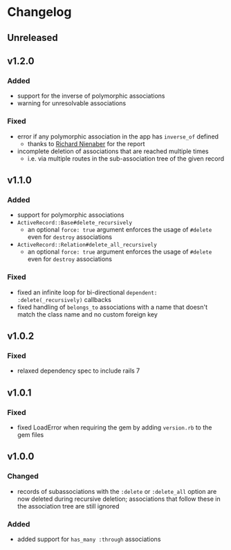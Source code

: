 # Changelog

## Unreleased

## v1.2.0
### Added
- support for the inverse of polymorphic associations
- warning for unresolvable associations

### Fixed
- error if any polymorphic association in the app has `inverse_of` defined
  - thanks to [Richard Nienaber](https://github.com/rjnienaber) for the report
- incomplete deletion of associations that are reached multiple times
  - i.e. via multiple routes in the sub-association tree of the given record

## v1.1.0
### Added
- support for polymorphic associations
- `ActiveRecord::Base#delete_recursively`
  - an optional `force: true` argument enforces the usage of `#delete` even for `destroy` associations
- `ActiveRecord::Relation#delete_all_recursively`
  - an optional `force: true` argument enforces the usage of `#delete` even for `destroy` associations

### Fixed
- fixed an infinite loop for bi-directional `dependent: :delete(_recursively)` callbacks
- fixed handling of `belongs_to` associations with a name that doesn't match the class name and no custom foreign key

## v1.0.2
### Fixed
- relaxed dependency spec to include rails 7

## v1.0.1
### Fixed
- fixed LoadError when requiring the gem by adding `version.rb` to the gem files

## v1.0.0
### Changed
- records of subassociations with the `:delete` or `:delete_all` option are now deleted during recursive deletion; associations that follow these in the association tree are still ignored

### Added
- added support for `has_many :through` associations
